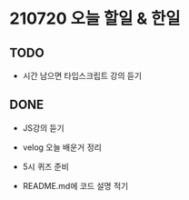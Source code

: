 # 210720 오늘 할일 & 한일

## TODO


- 시간 남으면 타입스크립트 강의 듣기

## DONE


- JS강의 듣기
- velog 오늘 배운거 정리
- 5시 퀴즈 준비

- README.md에 코드 설명 적기

